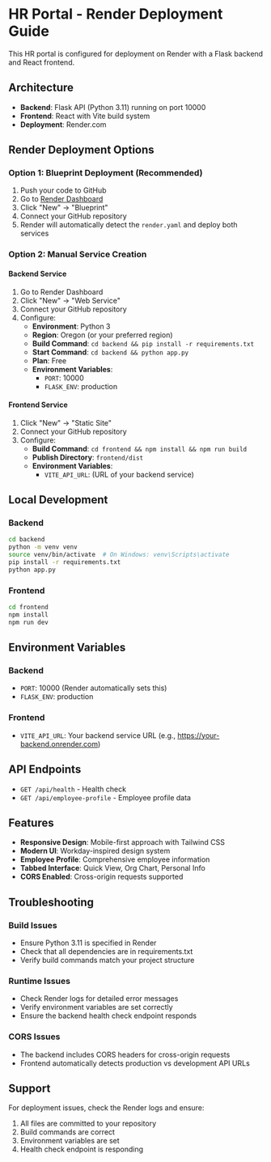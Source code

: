 # HR Portal - Render Deployment Guide

This HR portal is configured for deployment on Render with a Flask backend and React frontend.

## Architecture

- **Backend**: Flask API (Python 3.11) running on port 10000
- **Frontend**: React with Vite build system
- **Deployment**: Render.com

## Render Deployment Options

### Option 1: Blueprint Deployment (Recommended)

1. Push your code to GitHub
2. Go to [Render Dashboard](https://dashboard.render.com)
3. Click "New" → "Blueprint"
4. Connect your GitHub repository
5. Render will automatically detect the `render.yaml` and deploy both services

### Option 2: Manual Service Creation

#### Backend Service
1. Go to Render Dashboard
2. Click "New" → "Web Service"
3. Connect your GitHub repository
4. Configure:
   - **Environment**: Python 3
   - **Region**: Oregon (or your preferred region)
   - **Build Command**: `cd backend && pip install -r requirements.txt`
   - **Start Command**: `cd backend && python app.py`
   - **Plan**: Free
   - **Environment Variables**:
     - `PORT`: 10000
     - `FLASK_ENV`: production

#### Frontend Service
1. Click "New" → "Static Site"
2. Connect your GitHub repository
3. Configure:
   - **Build Command**: `cd frontend && npm install && npm run build`
   - **Publish Directory**: `frontend/dist`
   - **Environment Variables**:
     - `VITE_API_URL`: (URL of your backend service)

## Local Development

### Backend
```bash
cd backend
python -m venv venv
source venv/bin/activate  # On Windows: venv\Scripts\activate
pip install -r requirements.txt
python app.py
```

### Frontend
```bash
cd frontend
npm install
npm run dev
```

## Environment Variables

### Backend
- `PORT`: 10000 (Render automatically sets this)
- `FLASK_ENV`: production

### Frontend
- `VITE_API_URL`: Your backend service URL (e.g., https://your-backend.onrender.com)

## API Endpoints

- `GET /api/health` - Health check
- `GET /api/employee-profile` - Employee profile data

## Features

- **Responsive Design**: Mobile-first approach with Tailwind CSS
- **Modern UI**: Workday-inspired design system
- **Employee Profile**: Comprehensive employee information
- **Tabbed Interface**: Quick View, Org Chart, Personal Info
- **CORS Enabled**: Cross-origin requests supported

## Troubleshooting

### Build Issues
- Ensure Python 3.11 is specified in Render
- Check that all dependencies are in requirements.txt
- Verify build commands match your project structure

### Runtime Issues
- Check Render logs for detailed error messages
- Verify environment variables are set correctly
- Ensure the backend health check endpoint responds

### CORS Issues
- The backend includes CORS headers for cross-origin requests
- Frontend automatically detects production vs development API URLs

## Support

For deployment issues, check the Render logs and ensure:
1. All files are committed to your repository
2. Build commands are correct
3. Environment variables are set
4. Health check endpoint is responding
